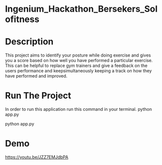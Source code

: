 # Ingenium_Hackathon_Bersekers_Solofitness

# Description
This project aims to identify your posture while doing exercise and gives you a score based on how well you have performed a particular exercise. This can be helpful to replace gym trainers and give a feedback on the users performance and keepsimultaneously keeping a track on how they have performed and improved.

# Run The Project
In order to run this application run this command in your terminal. python app.py

python app.py

# Demo
https://youtu.be/JZZ7EMJdbPA
